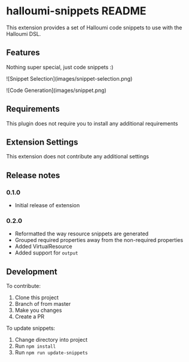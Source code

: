 # halloumi-snippets README

This extension provides a set of Halloumi code snippets to use with the Halloumi DSL.

## Features

Nothing super special, just code snippets :)

\!\[Snippet Selection\]\(images/snippet-selection.png\)

\!\[Code Generation\]\(images/snippet.png\)

## Requirements

This plugin does not require you to install any additional requirements

## Extension Settings

This extension does not contribute any additional settings

## Release notes

### 0.1.0

* Initial release of extension

### 0.2.0

* Reformatted the way resource snippets are generated
* Grouped required properties away from the non-required properties
* Added VirtualResource
* Added support for `output` 

## Development

To contribute:

1. Clone this project
2. Branch of from master
3. Make you changes
4. Create a PR

To update snippets:

1. Change directory into project
2. Run `npm install`
3. Run `npm run update-snippets`
